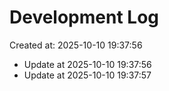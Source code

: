 # Development Log


Created at: 2025-10-10 19:37:56
- Update at 2025-10-10 19:37:56
- Update at 2025-10-10 19:37:57
